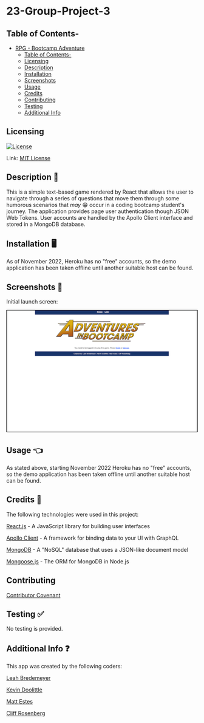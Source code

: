 # 23-Group-Project-3

## Table of Contents-
- [RPG - Bootcamp Adventure](#bootcamp-adventure)
  - [Table of Contents-](#table-of-contents-)
  - [Licensing](#licensing)
  - [Description](#description)
  - [Installation](#installation)
  - [Screenshots](#screenshots)
  - [Usage](#usage)
  - [Credits](#credits)
  - [Contributing](#contributing)
  - [Testing](#testing)
  - [Additional Info](#additional-info)

## Licensing

[![License](https://img.shields.io/badge/license-MIT-green)](./LICENSE)

Link: [MIT License](https://opensource.org/licenses/MIT)

## Description 👀

This is a simple text-based game rendered by React that allows the user to navigate through a series of questions that move them through some humorous scenarios that *may* 😁 occur in a coding bootcamp student's journey. The application provides page user authentication though JSON Web Tokens. User accounts are handled by the Apollo Client interface and stored in a MongoDB database.

## Installation 🖥

As of November 2022, Heroku has no "free" accounts, so the demo application has been taken offline until another suitable host can be found.

## Screenshots 📸

Initial launch screen:

![initial load screen](./assets/initial-page-screenshot.png)

## Usage 👈

As stated above, starting November 2022 Heroku has no "free" accounts, so the demo application has been taken offline until another suitable host can be found.

## Credits 💬

The following technologies were used in this project:

[React.js](https://reactjs.org/) - A JavaScript library for building user interfaces

[Apollo Client](https://www.apollographql.com/apollo-client) - A framework for binding data to your UI with GraphQL

[MongoDB](https://www.mongodb.com/) - A "NoSQL" database that uses a JSON-like document model

[Mongoose.js](https://mongoosejs.com/) - The ORM for MongoDB in Node.js

## Contributing

  [Contributor Covenant](https://www.contributor-covenant.org/)

## Testing ✅

  No testing is provided.

## Additional Info ❓ 

This app was created by the following coders:

[Leah Bredemeyer](https://github.com/lnbredemeyer)

[Kevin Doolittle](https://github.com/Doolittle28) 

[Matt Estes](https://github.com/matthewestes33)

[Cliff Rosenberg](https://github.com/cliff-rosenberg)
